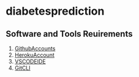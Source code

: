 # diabetesprediction

## Software and Tools Reuirements

1. [GithubAccounts](https://github.com/Ambkeshwar)
2. [HerokuAccount](https://heroku.com)
3. [VSCODEIDE](https://code.visualstudio.com/)
3. [GitCLI](https://git-scm.com/book/en/v2/Getting-Started-The-Command-Line)